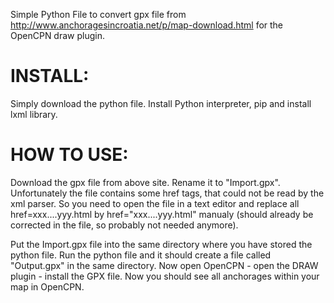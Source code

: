 Simple Python File to convert gpx file from http://www.anchoragesincroatia.net/p/map-download.html for the OpenCPN draw plugin.

INSTALL:
========
Simply download the python file. Install Python interpreter, pip and install lxml library. 

HOW TO USE:
===========
Download the gpx file from above site. Rename it to "Import.gpx". Unfortunately the file contains some href tags, that could not be read by the xml parser. So you need to open the file in a text editor and replace all href=xxx....yyy.html by href="xxx....yyy.html" manualy (should already be corrected in the file, so probably not needed anymore). 

Put the Import.gpx file into the same directory where you have stored the python file. Run the python file and it should create a file called "Output.gpx" in the same directory. Now open OpenCPN - open the DRAW plugin - install the GPX file. Now you should see all anchorages within your map in OpenCPN.


